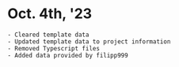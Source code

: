 # Oct. 4th, '23
    - Cleared template data
    - Updated template data to project information
    - Removed Typescript files
    - Added data provided by filipp999